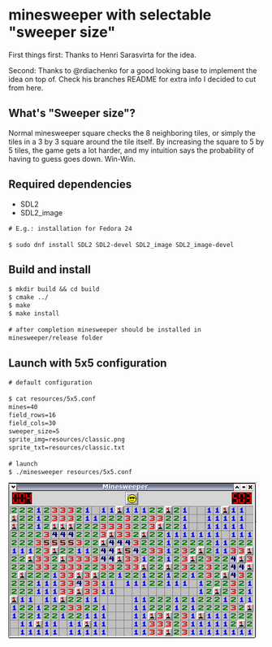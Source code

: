 # minesweeper with selectable "sweeper size"

First things first: Thanks to Henri Sarasvirta for the idea.

Second: Thanks to @rdiachenko for a good looking base to implement the idea on top of.
Check his branches README for extra info I decided to cut from here.

## What's "Sweeper size"?

Normal minesweeper square checks the 8 neighboring tiles, or simply the tiles in a 3 by 3 square around
the tile itself. By increasing the square to 5 by 5 tiles, the game gets a lot harder, and my intuition
says the probability of having to guess goes down. Win-Win.

## Required dependencies
* SDL2
* SDL2_image
```
# E.g.: installation for Fedora 24

$ sudo dnf install SDL2 SDL2-devel SDL2_image SDL2_image-devel
```

## Build and install
```
$ mkdir build && cd build
$ cmake ../
$ make
$ make install

# after completion minesweeper should be installed in minesweeper/release folder
```

## Launch with 5x5 configuration
```
# default configuration

$ cat resources/5x5.conf
mines=40
field_rows=16
field_cols=30
sweeper_size=5
sprite_img=resources/classic.png
sprite_txt=resources/classic.txt

# launch
$ ./minesweeper resources/5x5.conf
```
![](https://raw.githubusercontent.com/shiona/minesweeper/master/screenshots/5x5.png)

